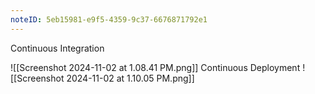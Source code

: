 ```yaml
---
noteID: 5eb15981-e9f5-4359-9c37-6676871792e1
---
```

Continuous Integration

![[Screenshot 2024-11-02 at 1.08.41 PM.png]]
Continuous Deployment
![[Screenshot 2024-11-02 at 1.10.05 PM.png]]
